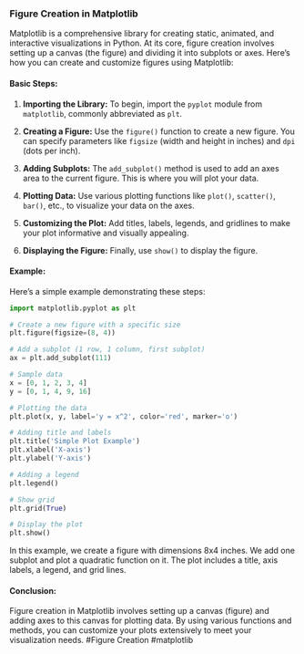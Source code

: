 ### Figure Creation in Matplotlib

Matplotlib is a comprehensive library for creating static, animated, and interactive visualizations in Python. At its core, figure creation involves setting up a canvas (the figure) and dividing it into subplots or axes. Here’s how you can create and customize figures using Matplotlib:

#### Basic Steps:
1. **Importing the Library:**
   To begin, import the `pyplot` module from `matplotlib`, commonly abbreviated as `plt`.

2. **Creating a Figure:**
   Use the `figure()` function to create a new figure. You can specify parameters like `figsize` (width and height in inches) and `dpi` (dots per inch).

3. **Adding Subplots:**
   The `add_subplot()` method is used to add an axes area to the current figure. This is where you will plot your data.

4. **Plotting Data:**
   Use various plotting functions like `plot()`, `scatter()`, `bar()`, etc., to visualize your data on the axes.

5. **Customizing the Plot:**
   Add titles, labels, legends, and gridlines to make your plot informative and visually appealing.

6. **Displaying the Figure:**
   Finally, use `show()` to display the figure.

#### Example:
Here’s a simple example demonstrating these steps:

```python
import matplotlib.pyplot as plt

# Create a new figure with a specific size
plt.figure(figsize=(8, 4))

# Add a subplot (1 row, 1 column, first subplot)
ax = plt.add_subplot(111)

# Sample data
x = [0, 1, 2, 3, 4]
y = [0, 1, 4, 9, 16]

# Plotting the data
plt.plot(x, y, label='y = x^2', color='red', marker='o')

# Adding title and labels
plt.title('Simple Plot Example')
plt.xlabel('X-axis')
plt.ylabel('Y-axis')

# Adding a legend
plt.legend()

# Show grid
plt.grid(True)

# Display the plot
plt.show()
```

In this example, we create a figure with dimensions 8x4 inches. We add one subplot and plot a quadratic function on it. The plot includes a title, axis labels, a legend, and grid lines.

#### Conclusion:
Figure creation in Matplotlib involves setting up a canvas (figure) and adding axes to this canvas for plotting data. By using various functions and methods, you can customize your plots extensively to meet your visualization needs. #Figure Creation #matplotlib